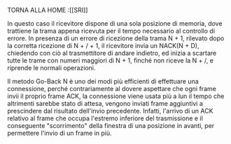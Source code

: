 TORNA ALLA HOME :[[SRI]]

In questo caso il ricevitore dispone di una sola posizione di memoria, dove trattiene la trama appena ricevuta per il tempo necessario al controllo di errore. In presenza di un errore di ricezione della trama N + 1, rilevato dopo la corretta ricezione di N + / + 1, il ricevitore invia un NACK(N + D), chiedendo con ciò al trasmettitore di andare indietro, ed inizia a scartare tutte le trame con numeri maggiori di N + 1, finché non riceve la N + /, e riprende le normali operazioni.

Il metodo Go-Back N è uno dei modi più efficienti di effettuare una connessione, perché contrariamente al dovere aspettare che ogni frame invii il proprio frame ACK, la connessione viene usata più a lun il tempo che altrimenti sarebbe stato di attesa, vengono inviati frame aggiuntivi a prescindere dal risultato dell'invio precedente. Infatti, l'arrivo di un ACK relativo al frame che occupa l'estremo inferiore del trasmissione e il conseguente "scorrimento" della finestra di una posizione in avanti, per permettere l'invio di un frame in più.
